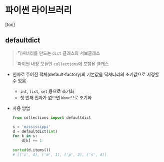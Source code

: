 # 파이썬 라이브러리

[toc]

## defaultdict

> 딕셔너리를 만드는 `dict` 클래스의 서브클래스
>
> 파이썬 내장 모듈인 `collections`에 포함된 클래스

- 인자로 주어진 객체(default-factory)의 기본값을 딕셔너리의 초기값으로 지정할 수 있음

  - `int`, `list`, `set` 등으로 초기화
  - 첫 번째 인자가 없으면 `None`으로 초기화

- 사용 방법

  ```python
  from collections import defaultdict
  
  s = 'mississippi'
  d = defaultdict(int)
  for k in s:
      d[k] += 1
      
  sorted(d.items())
  # [('i', 4), ('m', 1), ('p', 2), ('s', 4)]
  ```

  